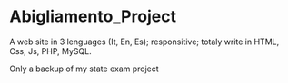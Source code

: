 Abigliamento_Project
====================
A web site in 3 lenguages (It, En, Es); responsitive; totaly write in HTML, Css, Js, PHP, MySQL.

Only a backup of my state exam project
